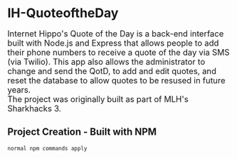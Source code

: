 # IH-QuoteoftheDay

<p style="font-size: 18px">
Internet Hippo's Quote of the Day is a back-end interface built with Node.js and Express that allows people to add their phone numbers to receive a quote of the day via SMS (via Twilio). This app also allows the administrator to change and send the QotD, to add and edit quotes, and reset the database to allow quotes to be resused in future years.
<br />
The project was originally built as part of MLH's Sharkhacks 3.
</p>

## Project Creation - Built with NPM

```
normal npm commands apply
```
